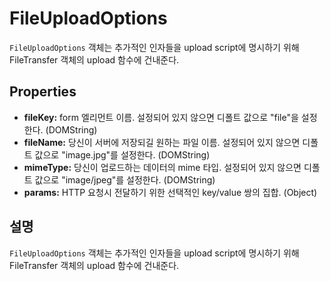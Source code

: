 FileUploadOptions
========

`FileUploadOptions` 객체는 추가적인 인자들을 upload script에 명시하기 위해 FileTransfer 객체의 upload 함수에 건내준다.

Properties
----------

- __fileKey:__ form 엘리먼트 이름. 설정되어 있지 않으면 디폴트 값으로 "file"을 설정한다. (DOMString)
- __fileName:__ 당신이 서버에 저장되길 원하는 파일 이름. 설정되어 있지 않으면 디폴트 값으로 "image.jpg"를 설정한다. (DOMString)
- __mimeType:__ 당신이 업로드하는 데이터의 mime 타입. 설정되어 있지 않으면 디폴트 값으로 "image/jpeg"를 설정한다. (DOMString)
- __params:__ HTTP 요청시 전달하기 위한 선택적인 key/value 쌍의 집합. (Object)


설명
-----------

`FileUploadOptions` 객체는 추가적인 인자들을 upload script에 명시하기 위해 FileTransfer 객체의 upload 함수에 건내준다.
